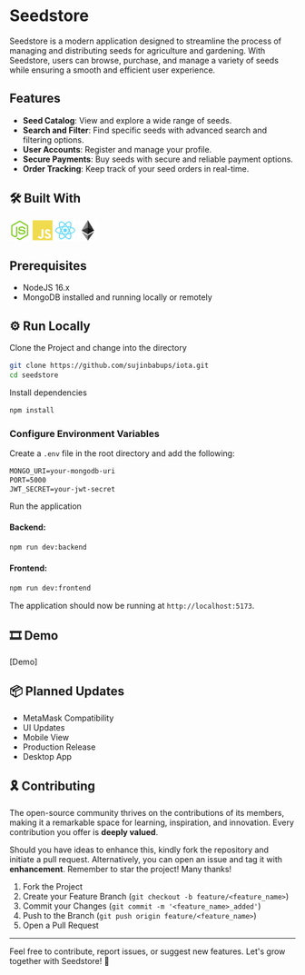 # Seedstore

Seedstore is a modern application designed to streamline the process of managing and distributing seeds for agriculture and gardening. With Seedstore, users can browse, purchase, and manage a variety of seeds while ensuring a smooth and efficient user experience.

## Features

- **Seed Catalog**: View and explore a wide range of seeds.
- **Search and Filter**: Find specific seeds with advanced search and filtering options.
- **User Accounts**: Register and manage your profile.
- **Secure Payments**: Buy seeds with secure and reliable payment options.
- **Order Tracking**: Keep track of your seed orders in real-time.

## 🛠 Built With

<div align="left">
<a href="https://nodejs.org/en/" target="_blank" rel="noreferrer"><img src="https://raw.githubusercontent.com/Kerala-Blockchain-Academy/MediaVault/f822abfb1ca9f89c703822049ea417256798e1d5/assets/nodejs-colored.svg" width="36" height="36" alt="NodeJS" /></a>
<a href="https://developer.mozilla.org/en-US/docs/Web/JavaScript" target="_blank" rel="noreferrer"><img src="https://raw.githubusercontent.com/Kerala-Blockchain-Academy/MediaVault/f822abfb1ca9f89c703822049ea417256798e1d5/assets/javascript-colored.svg" width="36" height="36" alt="JavaScript" /></a>
<a href="https://react.dev" target="_blank" rel="noreferrer"><img src="https://raw.githubusercontent.com/Kerala-Blockchain-Academy/MediaVault/f822abfb1ca9f89c703822049ea417256798e1d5/assets/react-colored.svg" width="36" height="36" alt="ReactJs" /></a>
<a href="https://ethereum.org/en/" target="_blank" rel="noreferrer"><img src="https://raw.githubusercontent.com/Kerala-Blockchain-Academy/MediaVault/f822abfb1ca9f89c703822049ea417256798e1d5/assets/ethereum-colored.svg" width="36" height="36" alt="Ethereum" /></a>
</div>

## Prerequisites

- NodeJS 16.x
- MongoDB installed and running locally or remotely

## ⚙️ Run Locally

Clone the Project and change into the directory

```bash
git clone https://github.com/sujinbabups/iota.git
cd seedstore
```

Install dependencies

```bash
npm install
```

### Configure Environment Variables

Create a `.env` file in the root directory and add the following:

```env
MONGO_URI=your-mongodb-uri
PORT=5000
JWT_SECRET=your-jwt-secret
```


Run the application

#### Backend:

```bash
npm run dev:backend
```

#### Frontend:

```bash
npm run dev:frontend
```

The application should now be running at `http://localhost:5173`.



## 🎞️ Demo

[Demo]
## 📦 Planned Updates

- MetaMask Compatibility
- UI Updates
- Mobile View
- Production Release
- Desktop App

## 🎗️ Contributing

The open-source community thrives on the contributions of its members, making it a remarkable space for learning, inspiration, and innovation. Every contribution you offer is **deeply valued**.  

Should you have ideas to enhance this, kindly fork the repository and initiate a pull request. Alternatively, you can open an issue and tag it with **enhancement**. Remember to star the project! Many thanks!

1. Fork the Project
2. Create your Feature Branch (`git checkout -b feature/<feature_name>`)
3. Commit your Changes (`git commit -m '<feature_name>_added'`)
4. Push to the Branch (`git push origin feature/<feature_name>`)
5. Open a Pull Request

---

Feel free to contribute, report issues, or suggest new features. Let's grow together with Seedstore! 🌱
